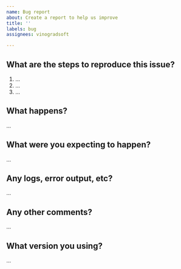 ```yaml
---
name: Bug report
about: Create a report to help us improve
title: ''
labels: bug
assignees: vinogradsoft

---
```


<!-- Thanks for reporting an issue! Please make sure you click the link above to view the issue guidelines, then fill out the blanks below. -->

What are the steps to reproduce this issue?
-------------------------------------------
1. …
2. …
3. …

What happens?
-------------
…

What were you expecting to happen?
----------------------------------
…

Any logs, error output, etc?
----------------------------
<!-- If it’s long, please paste to https://gist.github.com/ and insert the link here. -->
…

Any other comments?
-------------------
…

What version you using?
----------------------------------------
…
